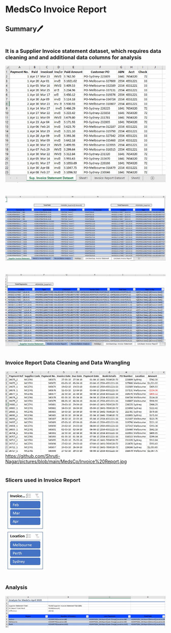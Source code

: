 # MedsCo Invoice Report 
## Summary🖊️

#
### It is a Supplier Invoice statement dataset, which requires data cleaning and and additional data columns for analysis
![Supplier Invoice Statement](https://github.com/Shruti-Nagar/pictures/blob/main/MedsCo/Supply%20Invoice%20Statement.jpg)
#
![](https://github.com/Shruti-Nagar/pictures/blob/main/MedsCo/Invoice%20Statement.jpg)
#
![](https://github.com/Shruti-Nagar/pictures/blob/main/MedsCo/Invoice%20Statement%202.jpg)

#
### Invoice Report Data Cleaning and Data Wrangling
![](https://github.com/Shruti-Nagar/pictures/blob/main/MedsCo/Invoice%20Report%20Dataset.jpg)
https://github.com/Shruti-Nagar/pictures/blob/main/MedsCo/Invoice%20Report.jpg

#
### Slicers used in Invoice Report
![](https://github.com/Shruti-Nagar/pictures/blob/main/MedsCo/slicers.jpg)

#
### Analysis
![](https://github.com/Shruti-Nagar/pictures/blob/main/MedsCo/Analysis.jpg)

#
